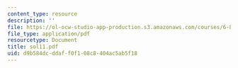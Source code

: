 ```yaml
---
content_type: resource
description: ''
file: https://ol-ocw-studio-app-production.s3.amazonaws.com/courses/6-854j-advanced-algorithms-fall-2005/d9b584dcddaff0f108c8404ac5ab5f18_sol11.pdf
file_type: application/pdf
resourcetype: Document
title: sol11.pdf
uid: d9b584dc-ddaf-f0f1-08c8-404ac5ab5f18
---
```

